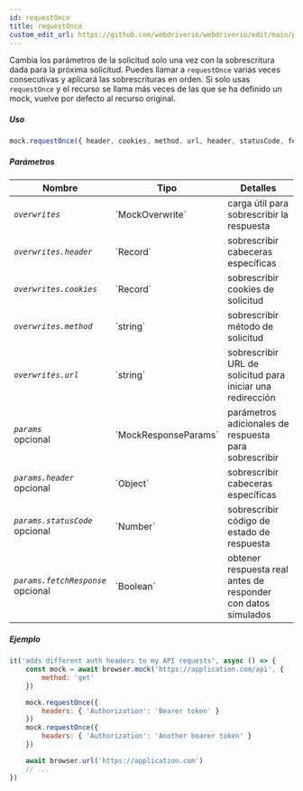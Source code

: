 ```yaml
---
id: requestOnce
title: requestOnce
custom_edit_url: https://github.com/webdriverio/webdriverio/edit/main/packages/webdriverio/src/commands/mock/requestOnce.ts
---
```


Cambia los parámetros de la solicitud solo una vez con la sobrescritura dada para la próxima solicitud. Puedes llamar a `requestOnce` varias veces consecutivas y aplicará las sobrescrituras en orden. Si solo usas `requestOnce` y el recurso se llama más veces de las que se ha definido un mock, vuelve por defecto al recurso original.

##### Uso

```js
mock.requestOnce({ header, cookies, method, url, header, statusCode, fetchResponse })
```

##### Parámetros

<table>
  <thead>
    <tr>
      <th>Nombre</th><th>Tipo</th><th>Detalles</th>
    </tr>
  </thead>
  <tbody>
    <tr>
      <td><code><var>overwrites</var></code></td>
      <td>`MockOverwrite`</td>
      <td>carga útil para sobrescribir la respuesta</td>
    </tr>
    <tr>
      <td><code><var>overwrites.header</var></code></td>
      <td>`Record<string, string>`</td>
      <td>sobrescribir cabeceras específicas</td>
    </tr>
    <tr>
      <td><code><var>overwrites.cookies</var></code></td>
      <td>`Record<string, string>`</td>
      <td>sobrescribir cookies de solicitud</td>
    </tr>
    <tr>
      <td><code><var>overwrites.method</var></code></td>
      <td>`string`</td>
      <td>sobrescribir método de solicitud</td>
    </tr>
    <tr>
      <td><code><var>overwrites.url</var></code></td>
      <td>`string`</td>
      <td>sobrescribir URL de solicitud para iniciar una redirección</td>
    </tr>
    <tr>
      <td><code><var>params</var></code><br /><span className="label labelWarning">opcional</span></td>
      <td>`MockResponseParams`</td>
      <td>parámetros adicionales de respuesta para sobrescribir</td>
    </tr>
    <tr>
      <td><code><var>params.header</var></code><br /><span className="label labelWarning">opcional</span></td>
      <td>`Object`</td>
      <td>sobrescribir cabeceras específicas</td>
    </tr>
    <tr>
      <td><code><var>params.statusCode</var></code><br /><span className="label labelWarning">opcional</span></td>
      <td>`Number`</td>
      <td>sobrescribir código de estado de respuesta</td>
    </tr>
    <tr>
      <td><code><var>params.fetchResponse</var></code><br /><span className="label labelWarning">opcional</span></td>
      <td>`Boolean`</td>
      <td>obtener respuesta real antes de responder con datos simulados</td>
    </tr>
  </tbody>
</table>

##### Ejemplo

```js title="respond.js"
it('adds different auth headers to my API requests', async () => {
    const mock = await browser.mock('https://application.com/api', {
        method: 'get'
    })

    mock.requestOnce({
        headers: { 'Authorization': 'Bearer token' }
    })
    mock.requestOnce({
        headers: { 'Authorization': 'Another bearer token' }
    })

    await browser.url('https://application.com')
    // ...
})
```